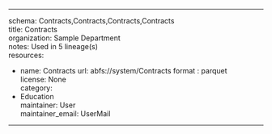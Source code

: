 


---  
schema: Contracts,Contracts,Contracts,Contracts  
title: Contracts  
organization: Sample Department  
notes: Used in 5 lineage(s)  
resources:  
  - name: Contracts 
    url: abfs://system/Contracts 
    format : parquet  
license: None  
category:
  - Education  
maintainer: User  
maintainer_email: UserMail  
---